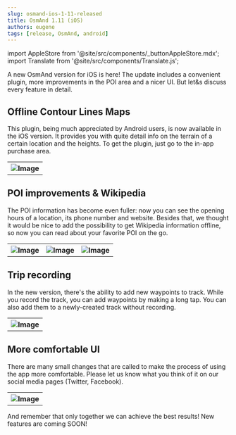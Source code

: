 ```yaml
---
slug: osmand-ios-1-11-released
title: OsmAnd 1.11 (iOS)
authors: eugene
tags: [release, OsmAnd, android]
---
```

import AppleStore from '@site/src/components/_buttonAppleStore.mdx';
import Translate from '@site/src/components/Translate.js';


A new OsmAnd version for iOS is here! The update includes a convenient plugin, more improvements in the POI area and a nicer UI. But let&amp;s discuss every feature in detail.

<!--truncate-->

## Offline Contour Lines Maps

This plugin, being much appreciated by Android users, is now available in the iOS version. It provides you with quite detail info on the terrain of a certain location and the heights. To get the plugin, just go to the in-app purchase area.

<table>
  <tr>
    <th><img src={require('./ios_1-1_14.png').default} alt="Image"/></th>
      </tr>
</table> 


## POI improvements &amp; Wikipedia

The POI information has become even fuller: now you can see the opening hours of a location, its phone number and website. Besides that, we thought it would be nice to add the possibility to get Wikipedia information offline, so now you can read about your favorite POI on the go.

<table>
  <tr>
    <th><img src={require('./ios_1-1_10.png').default} alt="Image"/></th>
    <th><img src={require('./ios_1-1_7.png').default} alt="Image"/></th>
    <th><img src={require('./ios_1-1_9.png').default} alt="Image"/></th>
      </tr>
</table> 

## Trip recording

In the new version, there&#39;s the ability to add new waypoints to track. While you record the track, you can add waypoints by making a long tap. You can also add them to a newly-created track without recording.

<table>
  <tr>
    <th><img src={require('./ios_1-1_5.png').default} alt="Image"/></th>
      </tr>
</table> 



## More comfortable UI

There are many small changes that are called to make the process of using the app more comfortable. Please let us know what you think of it on our social media pages (Twitter, Facebook).

<table>
  <tr>
    <th><img src={require('./ios_1-1_13.png').default} alt="Image"/></th>
      </tr>
</table> 



And remember that only together we can achieve the best results!
New features are coming SOON!






<AppleStore/>